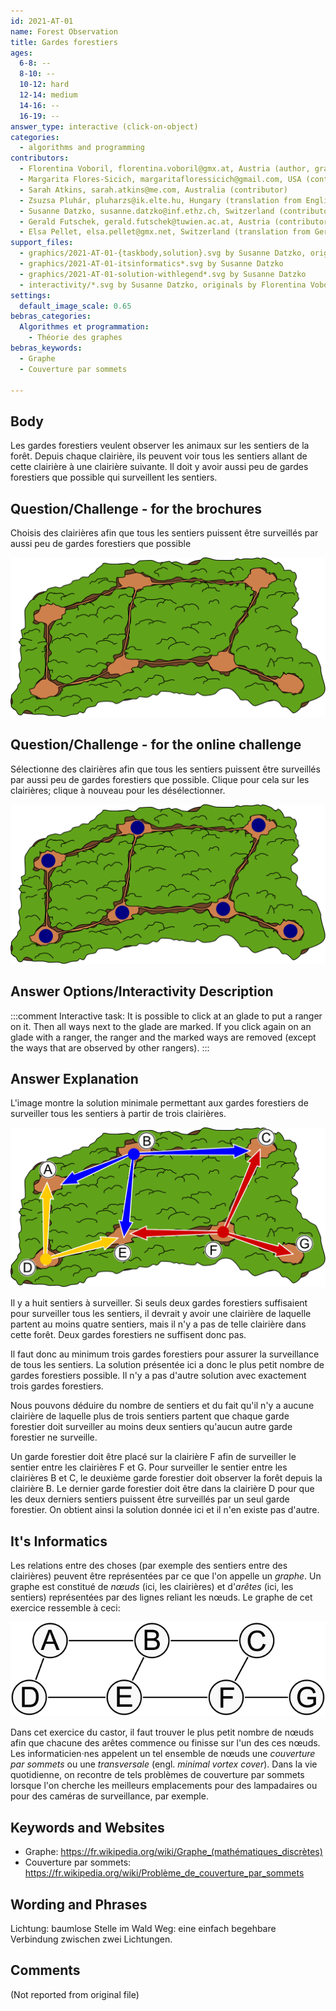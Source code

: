 ```yaml
---
id: 2021-AT-01
name: Forest Observation
title: Gardes forestiers
ages:
  6-8: --
  8-10: --
  10-12: hard
  12-14: medium
  14-16: --
  16-19: --
answer_type: interactive (click-on-object)
categories:
  - algorithms and programming
contributors:
  - Florentina Voboril, florentina.voboril@gmx.at, Austria (author, graphics)
  - Margarita Flores-Sicich, margaritafloressicich@gmail.com, USA (contributor)
  - Sarah Atkins, sarah.atkins@me.com, Australia (contributor)
  - Zsuzsa Pluhár, pluharzs@ik.elte.hu, Hungary (translation from English into German)
  - Susanne Datzko, susanne.datzko@inf.ethz.ch, Switzerland (contributor, graphics)
  - Gerald Futschek, gerald.futschek@tuwien.ac.at, Austria (contributor)
  - Elsa Pellet, elsa.pellet@gmx.net, Switzerland (translation from German into French)
support_files:
  - graphics/2021-AT-01-{taskbody,solution}.svg by Susanne Datzko, originals by Florentina Voboril
  - graphics/2021-AT-01-itsinformatics*.svg by Susanne Datzko
  - graphics/2021-AT-01-solution-withlegend*.svg by Susanne Datzko
  - interactivity/*.svg by Susanne Datzko, originals by Florentina Voboril
settings:
  default_image_scale: 0.65
bebras_categories:
  Algorithmes et programmation:
    - Théorie des graphes
bebras_keywords:
  - Graphe
  - Couverture par sommets

---
```



## Body

Les gardes forestiers veulent observer les animaux sur les sentiers de la forêt. Depuis chaque clairière, ils peuvent voir tous les sentiers allant de cette clairière à une clairière suivante. Il doit y avoir aussi peu de gardes forestiers que possible qui surveillent les sentiers.


## Question/Challenge - for the brochures

Choisis des clairières afin que tous les sentiers puissent être surveillés par aussi peu de gardes forestiers que possible

![](graphics/2021-AT-01-taskbody.svg "Forêt")


## Question/Challenge - for the online challenge

Sélectionne des clairières afin que tous les sentiers puissent être surveillés par aussi peu de gardes forestiers que possible. Clique pour cela sur les clairières; clique à nouveau pour les désélectionner.

![](interactivity/2021-AT-01-taskbody-interactive.svg "2021-AT-01 question")


## Answer Options/Interactivity Description

<!-- empty -->

:::comment 
Interactive task: It is possible to click at an glade to put a ranger on it. Then all ways next to the glade are marked. If you click again on an glade with a ranger, the ranger and the marked ways are removed (except the ways that are observed by other rangers).
:::


## Answer Explanation

L'image montre la solution minimale permettant aux gardes forestiers de surveiller tous les sentiers à partir de trois clairières.

![](graphics/2021-AT-01-solution-withlegend-compatible.svg "Solution minimale")

Il y a huit sentiers à surveiller. Si seuls deux gardes forestiers suffisaient pour surveiller tous les sentiers, il devrait y avoir une clairière de laquelle partent au moins quatre sentiers, mais il n'y a pas de telle clairière dans cette forêt. Deux gardes forestiers ne suffisent donc pas.

Il faut donc au minimum trois gardes forestiers pour assurer la surveillance de tous les sentiers. La solution présentée ici a donc le plus petit nombre de gardes forestiers possible. Il n'y a pas d'autre solution avec exactement trois gardes forestiers.

Nous pouvons déduire du nombre de sentiers et du fait qu'il n'y a aucune clairière de laquelle plus de trois sentiers partent que chaque garde forestier doit surveiller au moins deux sentiers qu'aucun autre garde forestier ne surveille.

Un garde forestier doit être placé sur la clairière F afin de surveiller le sentier entre les clairières F et G. Pour surveiller le sentier entre les clairières B et C, le deuxième garde forestier doit observer la forêt depuis la clairière B. Le dernier garde forestier doit être dans la clairière D pour que les deux derniers sentiers puissent être surveillés par un seul garde forestier. On obtient ainsi la solution donnée ici et il n'en existe pas d'autre.



## It's Informatics

Les relations entre des choses (par exemple des sentiers entre des clairières) peuvent être représentées par ce que l'on appelle un _graphe_. Un graphe est constitué de _nœuds_ (ici, les clairières) et d'_arêtes_ (ici, les sentiers) représentées par des lignes reliant les nœuds. Le graphe de cet exercice ressemble à ceci:

![](graphics/2021-AT-01-itsinformatics-compatible.svg "Graphe")

Dans cet exercice du castor, il faut trouver le plus petit nombre de nœuds afin que chacune des arêtes commence ou finisse sur l'un des ces nœuds. Les informaticien·nes appelent un tel ensemble de nœuds une _couverture par sommets_ ou une _transversale_ (engl. _minimal vortex cover_). Dans la vie quotidienne, on recontre de tels problèmes de couverture par sommets lorsque l'on cherche les meilleurs emplacements pour des lampadaires ou pour des caméras de surveillance, par exemple.


## Keywords and Websites

 - Graphe: https://fr.wikipedia.org/wiki/Graphe_(mathématiques_discrètes)
 - Couverture par sommets: https://fr.wikipedia.org/wiki/Problème_de_couverture_par_sommets


## Wording and Phrases

Lichtung: baumlose Stelle im Wald
Weg: eine einfach begehbare Verbindung zwischen zwei Lichtungen.


## Comments

(Not reported from original file)
